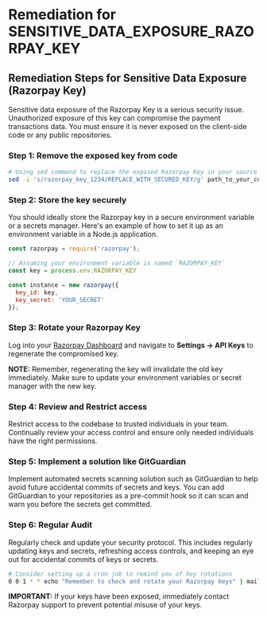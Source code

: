 # Remediation for SENSITIVE_DATA_EXPOSURE_RAZORPAY_KEY

## Remediation Steps for Sensitive Data Exposure (Razorpay Key)

Sensitive data exposure of the Razorpay Key is a serious security issue. Unauthorized exposure of this key can compromise the payment transactions data. You must ensure it is never exposed on the client-side code or any public repositories.

### Step 1: Remove the exposed key from code

```bash
# Using sed command to replace the exposed Razorpay Key in your source code files
sed -i 's/razorpay_key_1234/REPLACE_WITH_SECURED_KEY/g' path_to_your_code_file
```

### Step 2: Store the key securely

You should ideally store the Razorpay key in a secure environment variable or a secrets manager. Here's an example of how to set it up as an environment variable in a Node.js application.

```javascript
const razorpay = require('razorpay');

// Assuming your environment variable is named `RAZORPAY_KEY`
const key = process.env.RAZORPAY_KEY

const instance = new razorpay({
  key_id: key,
  key_secret: 'YOUR_SECRET'
});
```

### Step 3: Rotate your Razorpay Key

Log into your [Razorpay Dashboard](https://dashboard.razorpay.com/#/access/signin) and navigate to **Settings → API Keys** to regenerate the compromised key.

**NOTE:** Remember, regenerating the key will invalidate the old key immediately. Make sure to update your environment variables or secret manager with the new key.

### Step 4: Review and Restrict access

Restrict access to the codebase to trusted individuals in your team. Continually review your access control and ensure only needed individuals have the right permissions.

### Step 5: Implement a solution like GitGuardian

Implement automated secrets scanning solution such as GitGuardian to help avoid future accidental commits of secrets and keys. You can add GitGuardian to your repositories as a pre-commit hook so it can scan and warn you before the secrets get committed.

### Step 6: Regular Audit 

Regularly check and update your security protocol. This includes regularly updating keys and secrets, refreshing access controls, and keeping an eye out for accidental commits of keys or secrets.

```bash
# Consider setting up a cron job to remind you of key rotations
0 0 1 * * echo "Remember to check and rotate your Razorpay keys" | mail -s "Monthly key audit" youremail@example.com
```

**IMPORTANT:** If your keys have been exposed, immediately contact Razorpay support to prevent potential misuse of your keys.

